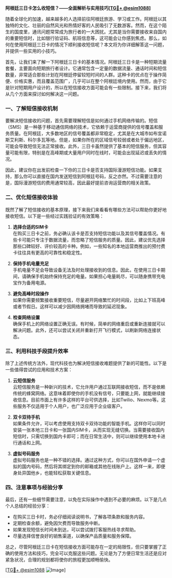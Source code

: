 **阿根廷三日卡怎么收短信？——全面解析与实用技巧[[TG💪+ @esim1088](https://t.me/s/esim1088)]**

随着全球化的加速，越来越多的人选择前往阿根廷旅游、学习或工作。阿根廷以其独特的文化、壮丽的自然风光和热情好客的人民吸引了无数游客。然而，在这个陌生的国度里，通讯问题常常成为旅行者的一大困扰。尤其是当你需要接收来自国内的重要短信时，比如银行验证码、航班信息等，这可能会让你感到焦虑。那么，如何在使用阿根廷三日卡的情况下顺利接收短信呢？本文将为你详细解答这一问题，并提供一些实用的小技巧。

首先，让我们来了解一下阿根廷三日卡的基本情况。阿根廷三日卡是一种短期流量套餐，主要面向短期旅行者设计。它通常包含一定量的数据流量、通话时间和短信数量，非常适合那些计划在阿根廷停留较短时间的人群。这种卡的优点在于操作简便、价格实惠，而且覆盖范围广，几乎可以在整个阿根廷境内使用。然而，由于它是针对短期用户设计的，所以在短信接收方面可能会有一些限制。接下来，我们将从几个方面来探讨如何解决这一问题。

### 一、了解短信接收机制

要解决短信接收的问题，首先需要理解短信是如何通过手机网络传输的。短信（SMS）是一种基于移动通信网络的技术，它依赖于运营商提供的信号覆盖和服务质量。在阿根廷，大多数地区的信号覆盖都非常稳定，尤其是在大城市如布宜诺斯艾利斯、科尔多瓦等地。但是，如果你所在的区域信号较弱或者处于偏远地区，可能会导致短信无法正常接收。此外，三日卡虽然提供了基本的短信服务，但其容量可能有限，特别是在高峰期或大量用户同时在线时，可能会出现延迟或丢失的情况。

因此，建议你在出发前检查一下你的三日卡是否支持国际漫游短信功能。如果支持，那么你可以直接在国内发送短信到阿根廷号码，反之亦然。不过需要注意的是，国际漫游短信的费用通常较高，因此最好提前咨询运营商的相关政策。

### 二、优化短信接收体验

既然了解了短信接收的基本原理，接下来我们来看看有哪些方法可以帮助你更好地接收短信。以下是一些经过实践验证的有效策略：

1. **选择合适的SIM卡**  
   在购买三日卡之前，务必确认该卡是否支持短信功能以及其信号覆盖情况。有些卡可能只专注于数据流量，而忽略了短信服务的质量。因此，建议优先选择那些口碑较好、评价较高的卡种。例如，一些知名的本地运营商推出的预付费卡往往具有更高的可靠性和稳定性。

2. **保持手机电量充足**  
   手机电量不足会导致设备无法及时处理接收到的信息。因此，在使用三日卡期间，请确保手机始终保持充足的电量。如果担心电量耗尽，可以随身携带充电宝作为备用电源。

3. **避免高峰时段操作**  
   如果你需要频繁接收重要短信，尽量避开网络繁忙的时间段，比如上下班高峰或者节假日。这样可以减少因网络拥堵而导致的延迟现象。

4. **检查网络设置**  
   确保手机上的网络设置正确无误。有时候，简单的网络重启或重新连接就可以解决问题。此外，还可以尝试关闭并重新打开飞行模式，以刷新网络连接状态。

### 三、利用科技手段提升效率

除了上述传统方法外，现代科技也为解决短信接收难题提供了新的可能性。以下是一些值得尝试的应用和技术方案：

1. **云短信服务**  
   云短信服务是一种新兴的技术，它允许用户通过互联网接收短信，而不是依赖传统的蜂窝网络。这意味着即使你的手机没有信号，只要能上网，就能继续接收信息。目前市面上有许多这样的平台可供选择，比如Twilio、Nexmo等。这些服务不仅适用于个人用户，也广泛应用于企业级客户。

2. **双卡双待手机**  
   如果条件允许，可以考虑使用支持双卡双待功能的智能手机。这样你可以同时安装一张本地三日卡和一张国内SIM卡，从而实现无缝切换。当需要接收国内短信时，只需切换到国内卡即可；而在日常生活中，则可以继续使用本地卡进行通话和上网。

3. **虚拟号码服务**  
   虚拟号码服务也是一种不错的选择。通过这种方式，你可以在国外申请一个虚拟的国内号码，然后将其绑定到你的邮箱或其他在线账户上。这样一来，即便身处异国他乡，也能轻松获取关键信息。

### 四、注意事项与经验分享

最后，还有一些细节需要注意，以免在实际操作中遇到不必要的麻烦。以下是几点个人总结的经验分享：

- 在购买三日卡时，务必仔细阅读说明书，了解各项条款和服务内容。
- 定期检查余额，避免因欠费而导致服务中断。
- 如果发现短信长时间未到达，可以尝试拨打客服热线寻求帮助。
- 尽量选择信誉良好的销售渠道，以确保产品质量和服务保障。

总之，尽管阿根廷三日卡在短信接收方面可能存在一定的局限性，但只要掌握了正确的使用方法和技巧，完全可以克服这些问题。无论是为了方便日常生活还是应对紧急状况，合理的规划都将使你的旅程更加顺畅愉快。

[[TG💪+ @esim1088](https://t.me/s/esim1088) ![Image](https://i.postimg.cc/4NQfJmqS/Snipaste-2025-05-13-00-14-12.png)]